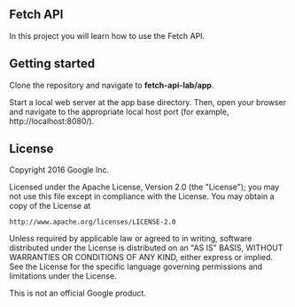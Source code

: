 ## Fetch API

In this project you will learn how to use the Fetch API.

## Getting started

Clone the repository and navigate to **fetch-api-lab/app**.

Start a local web server at the app base directory. Then, open your browser and
navigate to the appropriate local host port (for example, http://localhost:8080/).

## License

Copyright 2016 Google Inc.

Licensed under the Apache License, Version 2.0 (the "License");
you may not use this file except in compliance with the License.
You may obtain a copy of the License at

    http://www.apache.org/licenses/LICENSE-2.0

Unless required by applicable law or agreed to in writing, software
distributed under the License is distributed on an "AS IS" BASIS,
WITHOUT WARRANTIES OR CONDITIONS OF ANY KIND, either express or implied.
See the License for the specific language governing permissions and
limitations under the License.

This is not an official Google product.
